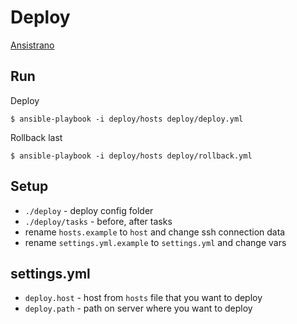 # Deploy

[Ansistrano](https://github.com/ansistrano/deploy)

## Run

Deploy

`$ ansible-playbook -i deploy/hosts deploy/deploy.yml`

Rollback last

`$ ansible-playbook -i deploy/hosts deploy/rollback.yml`

## Setup

* `./deploy` - deploy config folder
* `./deploy/tasks` - before, after tasks
* rename `hosts.example` to `host` and change ssh connection data 
* rename `settings.yml.example` to `settings.yml` and change vars

## settings.yml

* `deploy.host` - host from `hosts` file that you want to deploy
* `deploy.path` - path on server where you want to deploy
